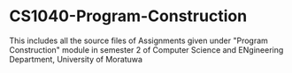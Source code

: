 # CS1040-Program-Construction
This includes all the source files of Assignments given under "Program Construction" module in semester 2 of Computer Science and ENgineering Department, University of Moratuwa
